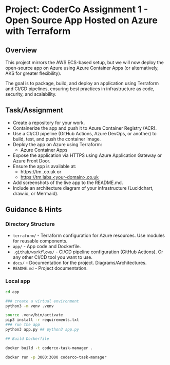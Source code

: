 # Project: CoderCo Assignment 1 - Open Source App Hosted on Azure with Terraform

## Overview

This project mirrors the AWS ECS-based setup, but we will now deploy the open-source app on Azure using Azure Container Apps (or alternatively, AKS for greater flexibility).

The goal is to package, build, and deploy an application using Terraform and CI/CD pipelines, ensuring best practices in infrastructure as code, security, and scalability.

## Task/Assignment

- Create a repository for your work.
- Containerize the app and push it to Azure Container Registry (ACR).
- Use a CI/CD pipeline (GitHub Actions, Azure DevOps, or another) to build, test, and push the container image.
- Deploy the app on Azure using Terraform:
  - Azure Container Apps
- Expose the application via HTTPS using Azure Application Gateway or Azure Front Door.
- Ensure the app is available at:
  - https://tm.<your-domain>.co.uk or
  - https://tm.labs.<your-domain>.co.uk
- Add screenshots of the live app to the README.md.
- Include an architecture diagram of your infrastructure (Lucidchart, draw.io, or Mermaid).

## Guidance & Hints

### Directory Structure

- `terraform/` - Terraform configuration for Azure resources. Use modules for reusable components.
- `app/` -  App code and Dockerfile.
- `.github/workflows/` - CI/CD pipeline configuration (GitHub Actions). Or any other CI/CD tool you want to use.
- `docs/` - Documentation for the project. Diagrams/Architectures.
- `README.md` - Project documentation.

### Local app

```bash
cd app

### create a virtual environment
python3 -m venv .venv

source .venv/bin/activate
pip3 install -r requirements.txt
### run the app
python3 app.py ## python3 app.py

## Build Dockerfile

docker build -t coderco-task-manager .

docker run -p 3000:3000 coderco-task-manager
```
